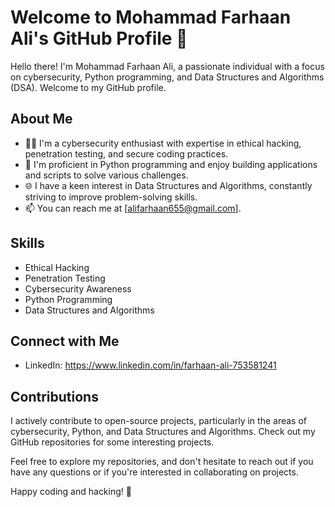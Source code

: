 # Welcome to Mohammad Farhaan Ali's GitHub Profile 👋

Hello there! I'm Mohammad Farhaan Ali, a passionate individual with a focus on cybersecurity, Python programming, and Data Structures and Algorithms (DSA). Welcome to my GitHub profile.

## About Me

- 👨‍💻 I'm a cybersecurity enthusiast with expertise in ethical hacking, penetration testing, and secure coding practices.
- 🐍 I'm proficient in Python programming and enjoy building applications and scripts to solve various challenges.
- 🌐 I have a keen interest in Data Structures and Algorithms, constantly striving to improve problem-solving skills.
- 📫 You can reach me at [alifarhaan655@gmail.com].

## Skills
- Ethical Hacking
- Penetration Testing
- Cybersecurity Awareness
- Python Programming
- Data Structures and Algorithms

## Connect with Me

- LinkedIn: https://www.linkedin.com/in/farhaan-ali-753581241

## Contributions

I actively contribute to open-source projects, particularly in the areas of cybersecurity, Python, and Data Structures and Algorithms. Check out my GitHub repositories for some interesting projects.

Feel free to explore my repositories, and don't hesitate to reach out if you have any questions or if you're interested in collaborating on projects.

Happy coding and hacking! 🚀
